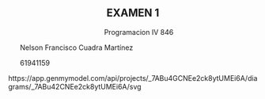 <center>
<h2> EXAMEN 1 </h2>
</center>
<ul>
<center><p> Programacion IV 846 </p></center>
<p> Nelson Francisco Cuadra Martínez </p>
<p> 61941159 </p>
</ul>
https://app.genmymodel.com/api/projects/_7ABu4GCNEe2ck8ytUMEi6A/diagrams/_7ABu42CNEe2ck8ytUMEi6A/svg
